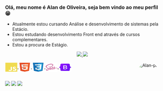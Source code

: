 ### Olá, meu nome é Alan de Oliveira, seja bem vindo ao meu perfil 😁

- Atualmente estou cursando Análise e desenvolvimento de sistemas pela Estácio.
- Estou estudando desenvolvimento Front end através de cursos complementares.
- Estou a procura de Estágio.

<div align="center">
  <a href="https://github.com/ImAlanOliveira">
  <img height="180em" src="https://github-readme-stats.vercel.app/api?username=ImAlanOliveira&show_icons=true&theme=dark&include_all_commits=true&count_private=true"/>
  <img height="180em" src="https://github-readme-stats.vercel.app/api/top-langs/?username=ImAlanOliveira&layout=compact&langs_count=7&theme=dark"/>
</div>
  
  <div style="display: inline_block"><br>
  <img align="center" alt="Alan-Js" height="30" width="40" src="https://raw.githubusercontent.com/devicons/devicon/master/icons/javascript/javascript-plain.svg">
  <img align="center" alt="Alan-HTML" height="30" width="40" src="https://raw.githubusercontent.com/devicons/devicon/master/icons/html5/html5-original.svg">
  <img align="center" alt="Alan-CSS" height="30" width="40" src="https://raw.githubusercontent.com/devicons/devicon/master/icons/css3/css3-original.svg"> 
  <img align="center" alt="Alan-sass" height="30" width="40" src="https://raw.githubusercontent.com/devicons/devicon/master/icons/sass/sass-original.svg">
  <img align="center" alt="Alan-bootstrap" height="30" width="40" src="https://raw.githubusercontent.com/devicons/devicon/master/icons/bootstrap/bootstrap-original.svg">
    
    
    
    
  <img align="right" alt="Alan-pic" height="150" style="border-radius:50px;" src="https://share-cdn.picrew.me/shareImg/org/202202/338224_kRIK7uky.png">
</div>
  
##
    
  <a href="https://instagram.com/alaannodf" target="_blank"><img src="https://img.shields.io/badge/-Instagram-%23E4405F?style=for-the-badge&logo=instagram&logoColor=white" target="_blank"></a>
  <a href = "mailto:alandeoliveirafreitas@gmail.com"><img src="https://img.shields.io/badge/-Gmail-%23333?style=for-the-badge&logo=gmail&logoColor=white" target="_blank"></a>
  <a href="https://www.linkedin.com/in/alan-de-oliveiraf" target="_blank"><img src="https://img.shields.io/badge/-LinkedIn-%230077B5?style=for-the-badge&logo=linkedin&logoColor=white" target="_blank"></a> 
 
